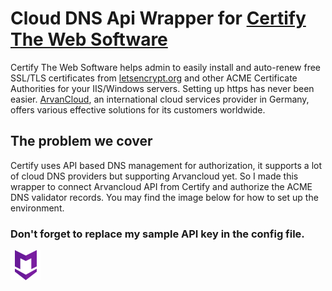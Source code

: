 # Cloud DNS Api Wrapper for [Certify The Web Software](https://certifytheweb.com/)

Certify The Web Software helps admin to easily install and auto-renew free SSL/TLS certificates from [letsencrypt.org](https://letsencrypt.org) and other ACME Certificate Authorities for your IIS/Windows servers. 
Setting up https has never been easier.
[ArvanCloud](https://www.arvancloud.com/en/about), an international cloud services provider in Germany, offers various effective solutions for its customers worldwide.

## The problem we cover

Certify uses API based DNS management for authorization, it supports a lot of cloud DNS providers but supporting Arvancloud yet.
So I made this wrapper to connect Arvancloud API from Certify and authorize the ACME DNS validator records.
You may find the image below for how to set up the environment.


### Don't forget to replace my sample API key in the config file.
![alt text](https://github.com/adam-p/markdown-here/raw/master/src/common/images/icon48.png "How to setup")

